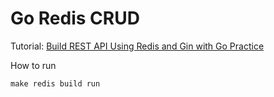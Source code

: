 # Go Redis CRUD

Tutorial: [Build REST API Using Redis and Gin with Go Practice](https://medium.com/towardsdev/build-rest-api-using-redis-and-gin-with-go-practice-1afb98e4a7a2)

How to run

```shell
make redis build run
```
